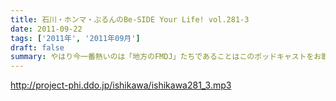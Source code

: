 ```yaml
---
title: 石川・ホンマ・ぶるんのBe-SIDE Your Life! vol.281-3
date: 2011-09-22
tags: ['2011年', '2011年09月']
draft: false
summary: やはり今一番熱いのは「地方のFMDJ」たちであることはこのポッドキャストをお聴きの方々なら周知の事実！収録後もその「地方のFMDJ」についての話はノンストップジェットコースター状態でした～～～NAMAE
---
```


http://project-phi.ddo.jp/ishikawa/ishikawa281_3.mp3
